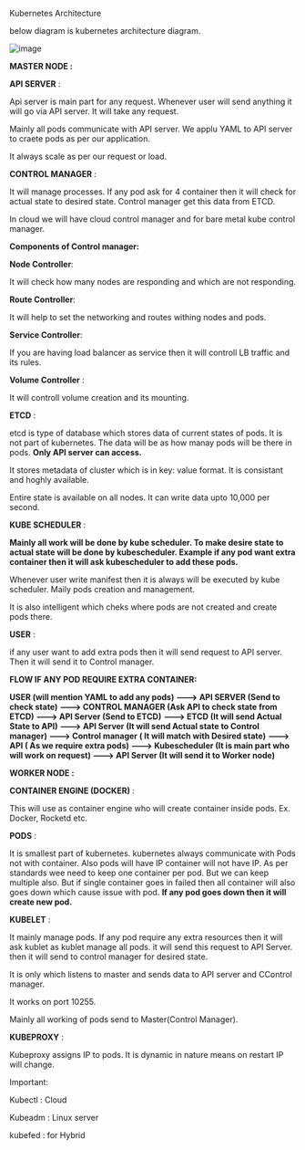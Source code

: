 Kubernetes Architecture

below diagram is kubernetes architecture diagram.

![image](https://github.com/Khushang49/90DaysofKubernetes/assets/95266353/147de780-0b79-4965-b2a8-0341d7d7f5e2)

**MASTER NODE :**

**API SERVER** :

Api server is main part for any request. Whenever user will send anything it will go via API server. It will take any request. 

Mainly all pods communicate with API server. We applu YAML to API server to craete pods as per our application.

It always scale as per our request or load.

**CONTROL MANAGER** :

It will manage processes. If any pod ask for 4 container then it will check for actual state to desired state. Control manager get this data from ETCD.

In cloud we will have cloud control manager and for bare metal kube control manager.

**Components of Control manager:**

**Node Controller**:

It will check how many nodes are responding and which are not responding.

**Route Controller**:

It will help to set the networking and routes withing nodes and pods.

**Service Controller**:

If you are having load balancer as service then it will controll LB traffic and its rules.

**Volume Controller** :

It will controll volume creation and its mounting.

**ETCD** :

etcd is type of database which stores data of current states of pods. It is not part of kubernetes. The data will be as how manay pods will be there in pods. **Only API  server can access.** 

It stores metadata of cluster which is in key: value format. It is consistant and hoghly available.

Entire state is available on all nodes. It can write data upto 10,000 per second.

**KUBE SCHEDULER** :

**Mainly all work will be done by kube scheduler. To make desire state to actual state will be done by kubescheduler. Example if any pod want extra container then it will ask kubescheduler to add these pods.**

Whenever user write manifest then it is always will be executed by kube scheduler. Maily pods creation and management.

It is also intelligent which cheks where pods are not created and create pods there.

**USER** :

if any user want to add extra pods then it will send request to API server. Then it will send it to Control manager.

**FLOW IF ANY POD REQUIRE EXTRA CONTAINER:**

**USER (will mention YAML to add any pods) ---> API SERVER (Send to check state) ---> CONTROL MANAGER (Ask API to check state from ETCD) ---> API Server (Send to ETCD)**
**---> ETCD (It will send Actual State to API) ---> API Server (It will send Actual state to Control manager) ---> Control manager ( It will match with Desired state)** 
**---> API ( As we require extra pods) ---> Kubescheduler (It is main part who will work on request) ---> API Server (It will send it to Worker node)**  


**WORKER NODE :**

**CONTAINER ENGINE (DOCKER)** :

This will use as container engine who will create container inside pods. Ex. Docker, Rocketd etc.

**PODS** :

It is smallest part of kubernetes. kubernetes always communicate with Pods not with container. Also pods will have IP container will not have IP. As per standards wee need to keep one container per pod. But we can keep multiple also. But if single container goes in failed then all container will also goes down which cause issue with pod. **If any pod goes down then it will create new pod.** 



**KUBELET** :

It mainly manage pods. If any pod require any extra resources then it will ask kublet as kublet manage all pods. it will send this request to API Server. then it will send to control manager for desired state.

It is only which listens to master and sends data to API server and CControl manager.

It works on port 10255.

Mainly all working of pods send to Master(Control Manager).

**KUBEPROXY** :

Kubeproxy assigns IP to pods. It is dynamic in nature means on restart IP will change.


Important:

Kubectl : Cloud

Kubeadm : Linux server

kubefed : for Hybrid
